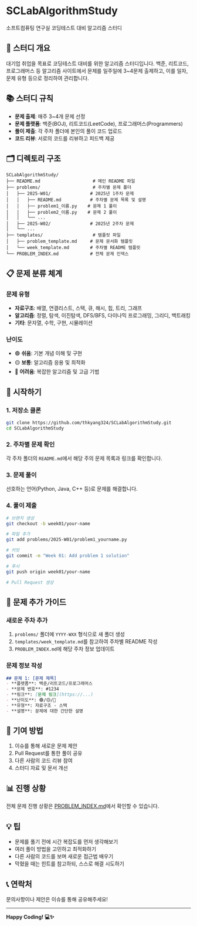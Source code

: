 # SCLabAlgorithmStudy
소프트컴퓨팅 연구실 코딩테스트 대비 알고리즘 스터디

## 📌 스터디 개요
대기업 취업을 목표로 코딩테스트 대비를 위한 알고리즘 스터디입니다. 
백준, 리트코드, 프로그래머스 등 알고리즘 사이트에서 문제를 일주일에 3~4문제 출제하고, 
이를 일자, 문제 유형 등으로 정리하여 관리합니다.

## 📚 스터디 규칙
- **문제 출제**: 매주 3~4개 문제 선정
- **문제 플랫폼**: 백준(BOJ), 리트코드(LeetCode), 프로그래머스(Programmers)
- **풀이 제출**: 각 주차 폴더에 본인의 풀이 코드 업로드
- **코드 리뷰**: 서로의 코드를 리뷰하고 피드백 제공

## 🗂️ 디렉토리 구조
```
SCLabAlgorithmStudy/
├── README.md                    # 메인 README 파일
├── problems/                    # 주차별 문제 폴더
│   ├── 2025-W01/               # 2025년 1주차 문제
│   │   ├── README.md           # 주차별 문제 목록 및 설명
│   │   ├── problem1_이름.py    # 문제 1 풀이
│   │   ├── problem2_이름.py    # 문제 2 풀이
│   │   └── ...
│   ├── 2025-W02/               # 2025년 2주차 문제
│   └── ...
├── templates/                   # 템플릿 파일
│   ├── problem_template.md     # 문제 문서화 템플릿
│   └── week_template.md        # 주차별 README 템플릿
└── PROBLEM_INDEX.md            # 전체 문제 인덱스
```

## 📋 문제 분류 체계

### 문제 유형
- **자료구조**: 배열, 연결리스트, 스택, 큐, 해시, 힙, 트리, 그래프
- **알고리즘**: 정렬, 탐색, 이진탐색, DFS/BFS, 다이나믹 프로그래밍, 그리디, 백트래킹
- **기타**: 문자열, 수학, 구현, 시뮬레이션

### 난이도
- 🟢 **쉬움**: 기본 개념 이해 및 구현
- 🟡 **보통**: 알고리즘 응용 및 최적화
- 🔴 **어려움**: 복잡한 알고리즘 및 고급 기법

## 🚀 시작하기

### 1. 저장소 클론
```bash
git clone https://github.com/thkyang324/SCLabAlgorithmStudy.git
cd SCLabAlgorithmStudy
```

### 2. 주차별 문제 확인
각 주차 폴더의 `README.md`에서 해당 주의 문제 목록과 링크를 확인합니다.

### 3. 문제 풀이
선호하는 언어(Python, Java, C++ 등)로 문제를 해결합니다.

### 4. 풀이 제출
```bash
# 브랜치 생성
git checkout -b week01/your-name

# 파일 추가
git add problems/2025-W01/problem1_yourname.py

# 커밋
git commit -m "Week 01: Add problem 1 solution"

# 푸시
git push origin week01/your-name

# Pull Request 생성
```

## 📝 문제 추가 가이드

### 새로운 주차 추가
1. `problems/` 폴더에 `YYYY-WXX` 형식으로 새 폴더 생성
2. `templates/week_template.md`를 참고하여 주차별 README 작성
3. `PROBLEM_INDEX.md`에 해당 주차 정보 업데이트

### 문제 정보 작성
```markdown
## 문제 1: [문제 제목]
- **플랫폼**: 백준/리트코드/프로그래머스
- **문제 번호**: #1234
- **링크**: [문제 링크](https://...)
- **난이도**: 🟢/🟡/🔴
- **유형**: 자료구조 - 스택
- **설명**: 문제에 대한 간단한 설명
```

## 🤝 기여 방법
1. 이슈를 통해 새로운 문제 제안
2. Pull Request를 통한 풀이 공유
3. 다른 사람의 코드 리뷰 참여
4. 스터디 자료 및 문서 개선

## 📊 진행 상황
전체 문제 진행 상황은 [PROBLEM_INDEX.md](PROBLEM_INDEX.md)에서 확인할 수 있습니다.

## 💡 팁
- 문제를 풀기 전에 시간 복잡도를 먼저 생각해보기
- 여러 풀이 방법을 고민하고 최적화하기
- 다른 사람의 코드를 보며 새로운 접근법 배우기
- 막혔을 때는 힌트를 참고하되, 스스로 해결 시도하기

## 📞 연락처
문의사항이나 제안은 이슈를 통해 공유해주세요!

---
**Happy Coding! 💻✨**

